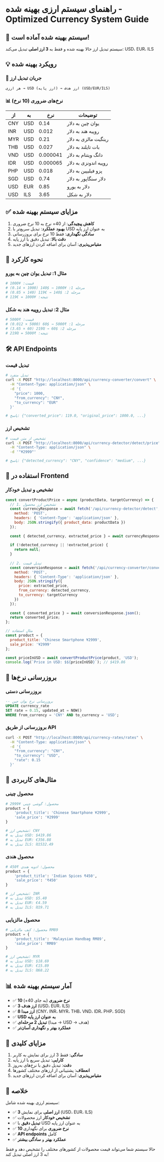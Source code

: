 # راهنمای سیستم ارزی بهینه شده - Optimized Currency System Guide

## 🎯 سیستم بهینه شده آماده است!

سیستم تبدیل ارز حالا بهینه شده و فقط به **3 ارز اصلی** تبدیل می‌کند: USD، EUR، ILS

## 💡 رویکرد بهینه شده

### 🔄 جریان تبدیل ارز
```
هر ارزی → USD (ارز پایه) → ارز هدف (USD/EUR/ILS)
```

### 📊 نرخ‌های ضروری (10 نرخ)
| از | به | نرخ | توضیحات |
|----|----|-----|---------|
| CNY | USD | 0.14 | یوان چین به دلار |
| INR | USD | 0.012 | روپیه هند به دلار |
| MYR | USD | 0.21 | رینگیت مالزی به دلار |
| THB | USD | 0.027 | بات تایلند به دلار |
| VND | USD | 0.000041 | دانگ ویتنام به دلار |
| IDR | USD | 0.000065 | روپیه اندونزی به دلار |
| PHP | USD | 0.018 | پزو فیلیپین به دلار |
| SGD | USD | 0.74 | دلار سنگاپور به دلار |
| USD | EUR | 0.85 | دلار به یورو |
| USD | ILS | 3.65 | دلار به شکل |

## ✅ مزایای سیستم بهینه شده

1. **کاهش پیچیدگی**: از 40+ نرخ به 10 نرخ ضروری
2. **بهبود عملکرد**: تبدیل سریع‌تر با USD به عنوان ارز پایه
3. **سادگی نگهداری**: فقط 10 نرخ برای بروزرسانی
4. **دقت بالا**: تبدیل دقیق با ارز پایه
5. **مقیاس‌پذیری**: آسان برای اضافه کردن ارزهای جدید

## 🔧 نحوه کارکرد

### مثال 1: تبدیل یوان چین به یورو
```python
# قیمت: ¥1000
# مرحله 1: ¥1000 → $140 (1000 × 0.14)
# مرحله 2: $140 → €119 (140 × 0.85)
# نتیجه: ¥1000 = €119
```

### مثال 2: تبدیل روپیه هند به شکل
```python
# قیمت: ₹5000
# مرحله 1: ₹5000 → $60 (5000 × 0.012)
# مرحله 2: $60 → ₪219 (60 × 3.65)
# نتیجه: ₹5000 = ₪219
```

## 🛠️ API Endpoints

### تبدیل قیمت
```bash
# تبدیل منفرد
curl -X POST "http://localhost:8000/api/currency-converter/convert" \
  -H "Content-Type: application/json" \
  -d '{
    "price": 1000,
    "from_currency": "CNY",
    "to_currency": "EUR"
  }'

# پاسخ: {"converted_price": 119.0, "original_price": 1000.0, ...}
```

### تشخیص ارز
```bash
# تشخیص از متن قیمت
curl -X POST "http://localhost:8000/api/currency-detector/detect/price" \
  -H "Content-Type: application/json" \
  -d '"¥2999"'

# پاسخ: {"detected_currency": "CNY", "confidence": "medium", ...}
```

## 📱 استفاده در Frontend

### تشخیص و تبدیل خودکار
```javascript
const convertProductPrice = async (productData, targetCurrency) => {
  // 1. تشخیص ارز محصول
  const currencyResponse = await fetch('/api/currency-detector/detect', {
    method: 'POST',
    headers: { 'Content-Type': 'application/json' },
    body: JSON.stringify({ product_data: productData })
  });
  
  const { detected_currency, extracted_price } = await currencyResponse.json();
  
  if (!detected_currency || !extracted_price) {
    return null;
  }
  
  // 2. تبدیل قیمت
  const conversionResponse = await fetch('/api/currency-converter/convert', {
    method: 'POST',
    headers: { 'Content-Type': 'application/json' },
    body: JSON.stringify({
      price: extracted_price,
      from_currency: detected_currency,
      to_currency: targetCurrency
    })
  });
  
  const { converted_price } = await conversionResponse.json();
  return converted_price;
};

// مثال استفاده
const product = {
  product_title: 'Chinese Smartphone ¥2999',
  sale_price: '¥2999'
};

const priceInUSD = await convertProductPrice(product, 'USD');
console.log(`Price in USD: $${priceInUSD}`); // $419.86
```

## 📅 بروزرسانی نرخ‌ها

### بروزرسانی دستی
```sql
-- بروزرسانی نرخ یوان چین
UPDATE currency_rate 
SET rate = 0.15, updated_at = NOW() 
WHERE from_currency = 'CNY' AND to_currency = 'USD';
```

### بروزرسانی از طریق API
```bash
curl -X POST "http://localhost:8000/api/currency-rates/rates" \
  -H "Content-Type: application/json" \
  -d '{
    "from_currency": "CNY",
    "to_currency": "USD",
    "rate": 0.15
  }'
```

## 🎯 مثال‌های کاربردی

### محصول چینی
```python
# محصول: گوشی چینی ¥2999
product = {
    'product_title': 'Chinese Smartphone ¥2999',
    'sale_price': '¥2999'
}

# تشخیص ارز: CNY
# تبدیل به USD: $419.86
# تبدیل به EUR: €356.88
# تبدیل به ILS: ₪1532.49
```

### محصول هندی
```python
# محصول: ادویه هندی ₹450
product = {
    'product_title': 'Indian Spices ₹450',
    'sale_price': '₹450'
}

# تشخیص ارز: INR
# تبدیل به USD: $5.40
# تبدیل به EUR: €4.59
# تبدیل به ILS: ₪19.71
```

### محصول مالزیایی
```python
# محصول: کیف مالزیایی RM89
product = {
    'product_title': 'Malaysian Handbag RM89',
    'sale_price': 'RM89'
}

# تشخیص ارز: MYR
# تبدیل به USD: $18.69
# تبدیل به EUR: €15.89
# تبدیل به ILS: ₪68.22
```

## 📊 آمار سیستم بهینه شده

- ✅ **10 نرخ ضروری** (به جای 40+)
- ✅ **3 ارز هدف** (USD، EUR، ILS)
- ✅ **8 ارز مبدا** (CNY، INR، MYR، THB، VND، IDR، PHP، SGD)
- ✅ **USD به عنوان ارز پایه**
- ✅ **تبدیل 2 مرحله‌ای** (مبدا → USD → هدف)
- ✅ **عملکرد بهتر** و **نگهداری آسان‌تر**

## 🚀 مزایای کلیدی

1. **سادگی**: فقط 3 ارز برای نمایش به کاربر
2. **کارایی**: تبدیل سریع با ارز پایه
3. **دقت**: تبدیل دقیق با نرخ‌های به‌روز
4. **انعطاف**: پشتیبانی از ارزهای مختلف کشورها
5. **مقیاس‌پذیری**: آسان برای اضافه کردن ارزهای جدید

## 🎉 خلاصه

سیستم ارزی بهینه شده شامل:

- ✅ **3 ارز اصلی** برای نمایش (USD، EUR، ILS)
- ✅ **تشخیص خودکار** ارز محصولات
- ✅ **تبدیل دقیق** با USD به عنوان ارز پایه
- ✅ **10 نرخ ضروری** برای نگهداری
- ✅ **API endpoints** کامل
- ✅ **عملکرد بهتر** و **سادگی بیشتر**

حالا سیستم شما می‌تواند قیمت محصولات از کشورهای مختلف را تشخیص دهد و فقط به 3 ارز اصلی تبدیل کند!
